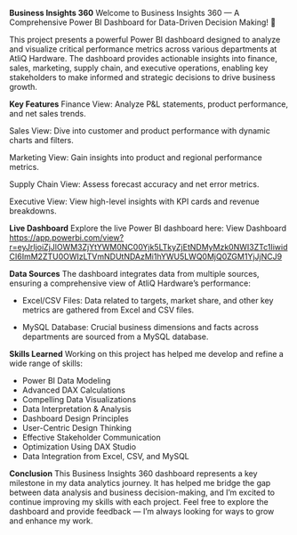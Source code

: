 **Business Insights 360**
Welcome to Business Insights 360 — A Comprehensive Power BI Dashboard for Data-Driven Decision Making! 🚀

This project presents a powerful Power BI dashboard designed to analyze and visualize critical performance metrics across various departments at AtliQ Hardware. The dashboard provides actionable insights into finance, sales, marketing, supply chain, and executive operations, enabling key stakeholders to make informed and strategic decisions to drive business growth.

**Key Features**
Finance View: Analyze P&L statements, product performance, and net sales trends.

Sales View: Dive into customer and product performance with dynamic charts and filters.

Marketing View: Gain insights into product and regional performance metrics.

Supply Chain View: Assess forecast accuracy and net error metrics.

Executive View: View high-level insights with KPI cards and revenue breakdowns.

**Live Dashboard**
Explore the live Power BI dashboard here: View Dashboard
https://app.powerbi.com/view?r=eyJrIjoiZjJlOWM3ZjYtYWM0NC00Yjk5LTkyZjEtNDMyMzk0NWI3ZTc1IiwidCI6ImM2ZTU0OWIzLTVmNDUtNDAzMi1hYWU5LWQ0MjQ0ZGM1YjJjNCJ9

**Data Sources**
The dashboard integrates data from multiple sources, ensuring a comprehensive view of AtliQ Hardware’s performance:

- Excel/CSV Files: Data related to targets, market share, and other key metrics are gathered from Excel and CSV files.

- MySQL Database: Crucial business dimensions and facts across departments are sourced from a MySQL database.

**Skills Learned**
Working on this project has helped me develop and refine a wide range of skills:

- Power BI Data Modeling
- Advanced DAX Calculations
- Compelling Data Visualizations
- Data Interpretation & Analysis
- Dashboard Design Principles
- User-Centric Design Thinking
- Effective Stakeholder Communication
- Optimization Using DAX Studio
- Data Integration from Excel, CSV, and MySQL

**Conclusion**
This Business Insights 360 dashboard represents a key milestone in my data analytics journey. It has helped me bridge the gap between data analysis and business decision-making, and I’m excited to continue improving my skills with each project. Feel free to explore the dashboard and provide feedback — I’m always looking for ways to grow and enhance my work.
